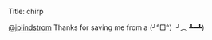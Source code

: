 Title: chirp

<a href="http://twitter.com/jplindstrom">@jplindstrom</a> Thanks for saving me from a  (╯°□°）╯︵ ┻━┻)
